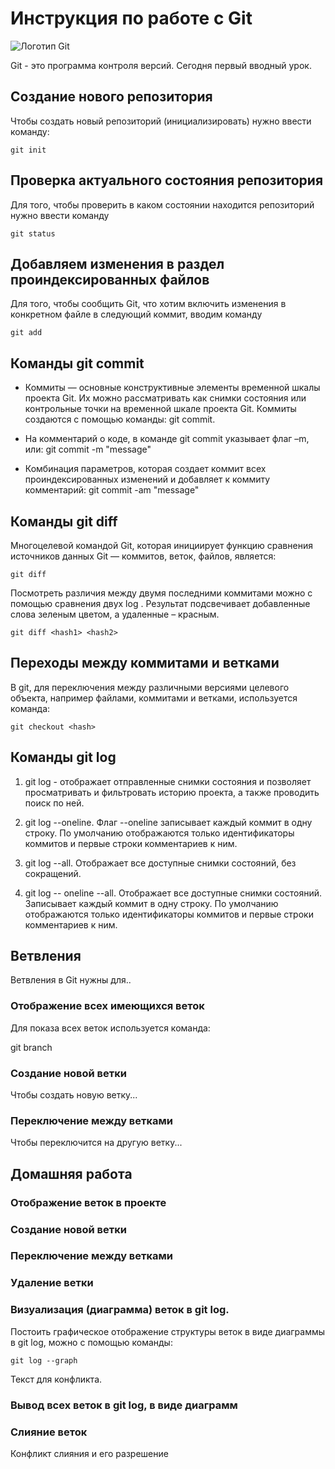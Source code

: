 # Инструкция по работе с Git

![Логотип Git](git.jpeg)

Git - это программа контроля версий. Сегодня первый вводный урок.

## Создание нового репозитория

Чтобы создать новый репозиторий (инициализировать) нужно ввести команду:

    git init

## Проверка актуального состояния репозитория

Для того, чтобы проверить в каком состоянии находится репозиторий нужно ввести команду

    git status

## Добавляем изменения в раздел проиндексированных файлов

Для того, чтобы сообщить Git, что хотим включить изменения в конкретном файле в следующий коммит, вводим команду
    
    git add

## Команды git commit

* Коммиты — основные конструктивные элементы временной шкалы проекта Git. Их можно рассматривать как снимки состояния или контрольные точки на временной шкале проекта Git. Коммиты создаются с помощью команды: git commit. 

* На комментарий о коде, в команде git commit указывает флаг –m, или: git commit -m "message"

* Комбинация параметров, которая создает коммит всех проиндексированных изменений и добавляет к коммиту комментарий: git commit -am "message"

## Команды git diff
    
Многоцелевой командой Git, которая инициирует функцию сравнения источников данных Git — коммитов, веток, файлов, является: 
    
    git diff
    
Посмотреть различия между двумя последними коммитами можно с помощью сравнения двух log <hash1> <hash2>.  Результат подсвечивает добавленные слова зеленым цветом, а удаленные – красным.
    
    git diff <hash1> <hash2>

 ## Переходы между коммитами и ветками

В git, для переключения между различными версиями целевого объекта, например файлами, коммитами и ветками, используется команда:
   
    git checkout <hash>

## Команды git log

1. git log - отображает отправленные снимки состояния и позволяет просматривать и фильтровать историю проекта, а также проводить поиск по ней.

2. git log --oneline. Флаг --oneline записывает каждый коммит в одну строку. По умолчанию отображаются только идентификаторы коммитов и первые строки комментариев к ним.

3. git log --all. Отображает все доступные снимки состояний, без сокращений.

4. git log -- oneline --all. Отображает все доступные снимки состояний. Записывает каждый коммит в одну строку. По умолчанию отображаются только идентификаторы коммитов и первые строки комментариев к ним.

## Ветвления

Ветвления в Git нужны для..

### Отображение всех имеющихся веток

Для показа всех веток используется команда:

git branch

### Создание новой ветки

Чтобы создать новую ветку...

### Переключение между ветками

Чтобы переключится на другую ветку...

## Домашняя работа

### Отображение веток в проекте

### Создание новой ветки

### Переключение между ветками

### Удаление ветки

### Визуализация (диаграмма) веток в git log.

Постоить графическое отображение структуры веток в виде диаграммы в git log, можно с помощью команды:

    git log --graph

Текст для конфликта.

### Вывод всех веток в git log, в виде диаграмм

### Слияние веток

Конфликт слияния и его разрешение
